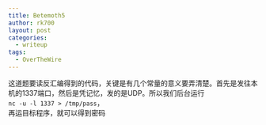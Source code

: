 ```yaml
---
title: Betemoth5
author: rk700
layout: post
categories:
  - writeup
tags:
  - OverTheWire
---
```

这道题要读反汇编得到的代码，关键是有几个常量的意义要弄清楚。首先是发往本机的1337端口，然后是凭记忆，发的是UDP。所以我们后台运行  
`nc -u -l 1337 > /tmp/pass`，  
再运目标程序，就可以得到密码